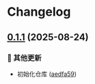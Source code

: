 # Changelog

## [0.1.1](https://github.com/Puniyu/meme-stella/compare/v0.1.0...v0.1.1) (2025-08-24)


### 🔧 其他更新

* 初始化仓库 ([aedfa59](https://github.com/Puniyu/meme-stella/commit/aedfa594d7710b2d8ccdfbfd1ac39884ad8e2578))

